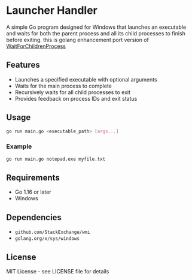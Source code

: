 # Launcher Handler

A simple Go program designed for Windows that launches an executable and waits for both the parent process and all its child processes to finish before exiting. this is golang enhancement port version of [WaitForChildrenProcess](https://github.com/KidiXDev/WaitForChildrenProcess)

## Features

- Launches a specified executable with optional arguments
- Waits for the main process to complete
- Recursively waits for all child processes to exit
- Provides feedback on process IDs and exit status

## Usage

```bash
go run main.go <executable_path> [args...]
```

### Example

```bash
go run main.go notepad.exe myfile.txt
```

## Requirements

- Go 1.16 or later
- Windows

## Dependencies

- `github.com/StackExchange/wmi`
- `golang.org/x/sys/windows`

## License

MIT License - see LICENSE file for details
